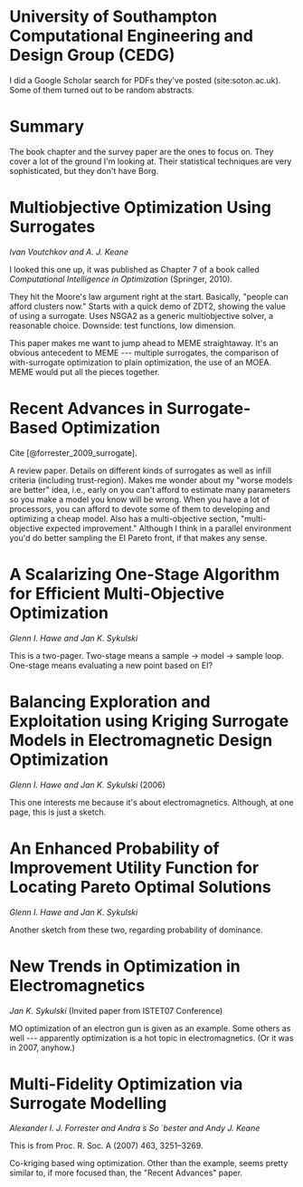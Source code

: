 # University of Southampton Computational Engineering and Design Group (CEDG)

I did a Google Scholar search for PDFs they've posted (site:soton.ac.uk).
Some of them turned out to be random abstracts.

# Summary
The book chapter and the survey paper are the ones to focus on.
    They cover a lot of the ground I'm looking at.
    Their statistical techniques are very sophisticated, but they don't have
    Borg.

# Multiobjective Optimization Using Surrogates

 *Ivan Voutchkov and A. J. Keane*

I looked this one up, it was published as Chapter 7 of a book called 
    *Computational Intelligence in Optimization* (Springer, 2010).

They hit the Moore's law argument right at the start.
    Basically, "people can afford clusters now."
    Starts with a quick demo of ZDT2, showing the value of using a surrogate.
    Uses NSGA2 as a generic multiobjective solver, a reasonable choice.
    Downside: test functions, low dimension.

This paper makes me want to jump ahead to MEME straightaway.
    It's an obvious antecedent to MEME --- multiple surrogates, the comparison of 
    with-surrogate optimization to plain optimization, the use of an MOEA.
    MEME would put all the pieces together.

# Recent Advances in Surrogate-Based Optimization

Cite [@forrester_2009_surrogate].

A review paper.
    Details on different kinds of surrogates as well as infill criteria 
    (including trust-region).
    Makes me wonder about my "worse models are better" idea, i.e., early 
    on you can't afford to estimate many parameters so you make a model 
    you know will be wrong.
    When you have a lot of processors, you can afford to devote some of them
    to developing and optimizing a cheap model.
    Also has a multi-objective section, "multi-objective expected improvement."
    Although I think in a parallel environment you'd do better sampling the 
    EI Pareto front, if that makes any sense.

# A Scalarizing One-Stage Algorithm for Efficient Multi-Objective Optimization
 *Glenn I. Hawe and Jan K. Sykulski*

This is a two-pager.
    Two-stage means a sample -> model -> sample loop.
    One-stage means evaluating a new point based on EI?

# Balancing Exploration and Exploitation using Kriging Surrogate Models in Electromagnetic Design Optimization
 *Glenn I. Hawe and Jan K. Sykulski* (2006)

This one interests me because it's about electromagnetics.
    Although, at one page, this is just a sketch.

# An Enhanced Probability of Improvement Utility Function for Locating Pareto Optimal Solutions
 *Glenn I. Hawe and Jan K. Sykulski*

Another sketch from these two, regarding probability of dominance.

# New Trends in Optimization in Electromagnetics
 *Jan K. Sykulski* (Invited paper from ISTET07 Conference)

MO optimization of an electron gun is given as an example.
    Some others as well --- apparently optimization is a hot topic in electromagnetics.
    (Or it was in 2007, anyhow.)

# Multi-Fidelity Optimization via Surrogate Modelling
 *Alexander I. J. Forrester and Andra ́s So ́ bester and Andy J. Keane*

This is from Proc. R. Soc. A (2007) 463, 3251–3269.

Co-kriging based wing optimization.
    Other than the example, seems pretty similar to, if more focused than, the "Recent Advances" paper.


 





<!--
vim:ts=4:sw=4:expandtab:wrap lbr:ai
-->
